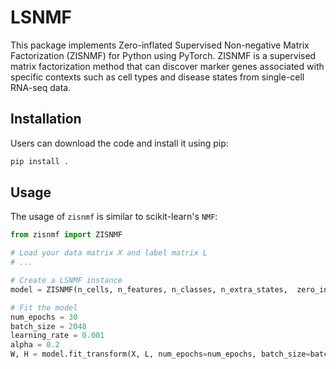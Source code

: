 # LSNMF

This package implements Zero-inflated Supervised Non-negative Matrix Factorization (ZISNMF) for Python using PyTorch. ZISNMF is a supervised matrix factorization method that can discover marker genes associated with specific contexts such as cell types and disease states from single-cell RNA-seq data.

## Installation

Users can download the code and install it using pip:
```bash
pip install .
```

## Usage

The usage of `zisnmf` is similar to scikit-learn's `NMF`:

```python
from zisnmf import ZISNMF

# Load your data matrix X and label matrix L
# ...

# Create a LSNMF instance
model = ZISNMF(n_cells, n_features, n_classes, n_extra_states,  zero_inflated=True, device='cuda')

# Fit the model
num_epochs = 30
batch_size = 2048
learning_rate = 0.001
alpha = 0.2
W, H = model.fit_transform(X, L, num_epochs=num_epochs, batch_size=batch_size, learning_rate=learning_rate, alpha=alpha)